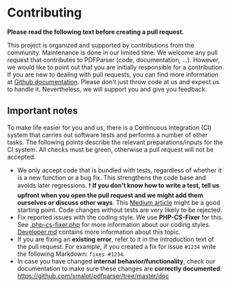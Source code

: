 # Contributing

**Please read the following text before creating a pull request.**

This project is organized and supported by contributions from the community. Maintenance is done in our limited time.
We welcome any pull request that contributes to PDFParser (code, documentation, ...).
However, we would like to point out that you are initially responsible for a contribution.
If you are new to dealing with pull requests, you can find more information at [Github documentation](https://docs.github.com/en/pull-requests/collaborating-with-pull-requests/proposing-changes-to-your-work-with-pull-requests/about-pull-requests).
Please don't just throw code at us and expect us to handle it.
Nevertheless, we will support you and give you feedback.

## Important notes

To make life easier for you and us, there is a Continuous Integration (CI) system that carries out software tests and performs a number of other tasks.
The following points describe the relevant preparations/inputs for the CI system.
All checks must be green, otherwise a pull request will not be accepted.
* We only accept code that is bundled with tests, regardless of whether it is a new function or a bug fix. This strengthens the code base and avoids later regressions. :exclamation: **If you don't know how to write a test, tell us upfront when you open the pull request and we might add them ourselves or discuss other ways**. This [Medium article](https://pguso.medium.com/a-beginners-guide-to-phpunit-writing-and-running-unit-tests-in-php-d0b23b96749f) might be a good starting point. Code changes without tests are very likely to be rejected.
* Fix reported issues with the coding style. We use **PHP-CS-Fixer** for this. See [.php-cs-fixer.php](./.php-cs-fixer.php) for more information about our coding styles. [Developer.md](./doc/Developer.md) contains more information about this topic.
* If you are fixing an **existing error**, refer to it in the introduction text of the pull request. For example, if you created a fix for issue `#1234` write the following Markdown: `fixes #1234`.
* In case you have changed **internal behavior/functionality**, check our documentation to make sure these changes are **correctly documented**: https://github.com/smalot/pdfparser/tree/master/doc
